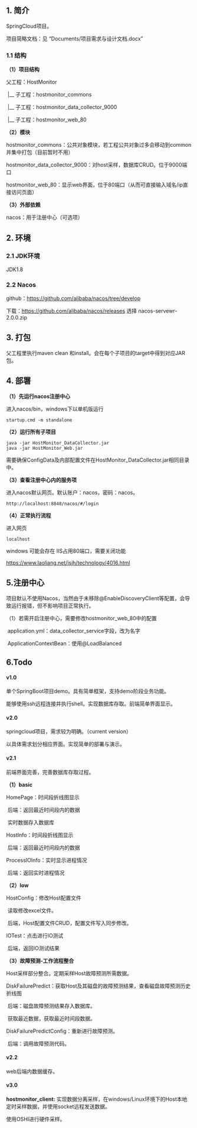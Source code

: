 ## 1. 简介

SpringCloud项目。

项目简略文档：见 “Documents/项目需求与设计文档.docx”

### 1.1 结构

**（1）项目结构**

父工程：HostMonitor

​	|__ 子工程：hostmonitor_commons

​	|__ 子工程：hostmonitor_data_collector_9000

​	|__ 子工程：hostmonitor_web_80

**（2）模块**

hostmonitor_commons：公共对象模块，若工程公共对象过多会移动到common并集中打包（目前暂时不用）

hostmonitor_data_collector_9000：对host采样，数据库CRUD。位于9000端口

hostmonitor_web_80：显示web界面，位于80端口（从而可直接输入域名/ip直接访问页面）

**（3）外部依赖**

nacos：用于注册中心（可选项）



## 2. 环境

### 2.1 JDK环境

JDK1.8

### 2.2 Nacos

github：https://github.com/alibaba/nacos/tree/develop

下载：https://github.com/alibaba/nacos/releases  选择 nacos-servewr-2.0.0.zip



## 3. 打包

父工程里执行maven clean 和install。会在每个子项目的target中得到对应JAR包。



## 4. 部署

**（1）先运行nacos注册中心**

进入nacos/bin，windows下以单机版运行

```
startup.cmd -m standalone
```

**（2）运行所有子项目**

```
java -jar HostMonitor_DataCollector.jar
java -jar HostMonitor_Web.jar
```

需要确保ConfigData及内部配置文件在HostMonitor_DataCollector.jar相同目录中。

**（3）查看注册中心内的服务项**

进入nacos默认网页。默认账户：nacos，密码：nacos。

```url
http://localhost:8848/nacos/#/login
```

**（4）正常执行流程**

进入网页

```
localhost
```

windows 可能会存在 IIS占用80端口，需要关闭功能

https://www.laoliang.net/jsjh/technology/4016.html



## 5.注册中心

​	项目默认不使用Nacos，当然由于未移除@EnableDiscoveryClient等配置，会导致运行报错，但不影响项目正常执行。

（1）若需开启注册中心，需要修改hostmonitor_web_80中的配置

​	application.yml：data_collector_service字段，改为名字

​	ApplicationContextBean：使用@LoadBalanced

## 6.Todo

#### v1.0

单个SpringBoot项目demo。具有简单框架，支持demo阶段业务功能。

能够使用ssh远程连接并执行shell。实现数据库存取。前端简单界面显示。

#### v2.0

springcloud项目，需求较为明确。（current version）

以具体需求划分相应界面。实现简单的部署与演示。

#### v2.1

前端界面完善，完善数据库存取过程。

**（1）basic**

HomePage：时间段折线图显示

​						后端：返回最近时间段内的数据

​									实时数据存入数据库

HostInfo：时间段折线图显示

​					后端：返回最近时间段内的数据

ProcessIOInfo：实时显示进程情况

​							后端：返回实时进程情况

**（2）low**

HostConfig：修改Host配置文件

​						读取修改excel文件。

​						后端，Host配置文件CRUD，配置文件写入同步修改。

IOTest：点击进行IO测试

​				后端，返回IO测试结果

**（3）故障预测-工作流程整合**

Host采样部分整合。定期采样Host故障预测所需数据。

DiskFailurePredict：获取Host及其磁盘的故障预测结果，查看磁盘故障预测历史折线图

​									后端：磁盘故障预测结果存入数据库。

​												获取最近数据，获取最近时间段数据。

DiskFailurePredictConfig：重新进行故障预测。

​												后端：调用故障预测代码。

#### v2.2

web后端内数据缓存。

#### v3.0

**hostmonitor_client:** 实现数据分离采样，在windows/Linux环境下的Host本地定时采样数据，并使用socket远程发送数据。

使用OSHI进行硬件采样。



